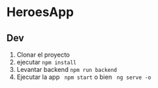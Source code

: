 # HeroesApp
## Dev
1. Clonar el proyecto
2. ejecutar ```npm install```
3. Levantar backend ```npm run backend```
4. Ejecutar la app ``` npm start``` o bien ``` ng serve -o```
